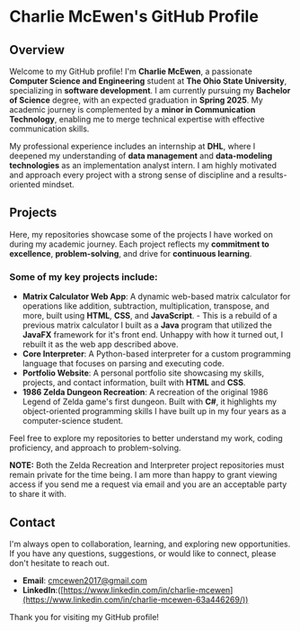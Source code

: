 # Charlie McEwen's GitHub Profile

## Overview

Welcome to my GitHub profile! I'm **Charlie McEwen**, a passionate **Computer Science and Engineering** student at **The Ohio State University**, specializing in **software development**. I am currently pursuing my **Bachelor of Science** degree, with an expected graduation in **Spring 2025**. My academic journey is complemented by a **minor in Communication Technology**, enabling me to merge technical expertise with effective communication skills.

My professional experience includes an internship at **DHL**, where I deepened my understanding of **data management** and **data-modeling technologies** as an implementation analyst intern. I am highly motivated and approach every project with a strong sense of discipline and a results-oriented mindset.

## Projects

Here, my repositories showcase some of the projects I have worked on during my academic journey. Each project reflects my **commitment to excellence**, **problem-solving**, and drive for **continuous learning**.

### Some of my key projects include:
- **Matrix Calculator Web App**: A dynamic web-based matrix calculator for operations like addition, subtraction, multiplication, transpose, and more, built using **HTML**, **CSS**, and **JavaScript**.
        - This is a rebuild of a previous matrix calculator I built as a **Java** program that utilized the **JavaFX** framework for it's front end. Unhappy with how it turned out, I rebuilt it as the web app described above.
- **Core Interpreter**: A Python-based interpreter for a custom programming language that focuses on parsing and executing code.
- **Portfolio Website**: A personal portfolio site showcasing my skills, projects, and contact information, built with **HTML** and **CSS**. 
- **1986 Zelda Dungeon Recreation**: A recreation of the original 1986 Legend of Zelda game's first dungeon. Built with **C#**, it highlights my object-oriented programming skills I have built up in my four years as a computer-science student.

Feel free to explore my repositories to better understand my work, coding proficiency, and approach to problem-solving. 

**NOTE:** Both the Zelda Recreation and Interpreter project repositories must remain private for the time being. I am more than happy to grant viewing access if you send me a request via email and you are an acceptable party to share it with.

## Contact

I'm always open to collaboration, learning, and exploring new opportunities. If you have any questions, suggestions, or would like to connect, please don't hesitate to reach out.

- **Email**: [cmcewen2017@gmail.com](mailto:cmcewen2017@gmail.com)
- **LinkedIn**:([https://www.linkedin.com/in/charlie-mcewen](https://www.linkedin.com/in/charlie-mcewen-63a446269/))

Thank you for visiting my GitHub profile!
